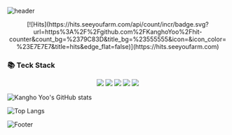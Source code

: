 ![header](https://capsule-render.vercel.app/api?type=waving&color=6795F0&height=230&section=header&text=Kangho%20Yoo&fontSize=80&animation=fadeIn&fontColor=FFFFFF&fontAlignY=40)

<center>[![Hits](https://hits.seeyoufarm.com/api/count/incr/badge.svg?url=https%3A%2F%2Fgithub.com%2FKanghoYoo%2Fhit-counter&count_bg=%2379C83D&title_bg=%23555555&icon=&icon_color=%23E7E7E7&title=hits&edge_flat=false)](https://hits.seeyoufarm.com)</center>


### 📚 **Teck Stack**

<div align="center">
	<img src="https://img.shields.io/badge/JavaScript-ECD53F?style=flat&logo=JavaScript&logoColor=white" />
	<img src="https://img.shields.io/badge/HTML5-E34F26?style=flat&logo=HTML5&logoColor=white" />
	<img src="https://img.shields.io/badge/CSS3-1572B6?style=flat&logo=CSS3&logoColor=white" />
	<img src="https://img.shields.io/badge/React-61DAFB?style=flat&logo=React&logoColor=white" />
	<img src="https://img.shields.io/badge/styled components-DB7093?style=flat&logo=styled-components&logoColor=white" />
</div>
	
![Kangho Yoo's GitHub stats](https://github-readme-stats.vercel.app/api?username=KanghoYoo&show_icons=true&theme=dark)

![Top Langs](https://github-readme-stats.vercel.app/api/top-langs/?username=KanghoYoo&layout=Demo&theme=dark)

<!--
**KanghoYoo/KanghoYoo** is a ✨ _special_ ✨ repository because its `README.md` (this file) appears on your GitHub profile.

Here are some ideas to get you started:

- 🔭 I’m currently working on ...
- 🌱 I’m currently learning ...
- 👯 I’m looking to collaborate on ...
- 🤔 I’m looking for help with ...
- 💬 Ask me about ...
- 📫 How to reach me: ...
- 😄 Pronouns: ...
- ⚡ Fun fact: ...
-->

![Footer](https://capsule-render.vercel.app/api?type=waving&color=FFC94D&height=200&section=footer)

